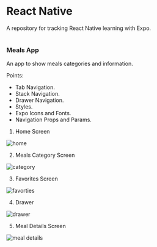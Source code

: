 # React Native

A repository for tracking React Native learning with Expo.

#

### Meals App

An app to show meals categories and information.


Points:

 - Tab Navigation.
 - Stack Navigation.
 - Drawer Navigation.
 - Styles.
 - Expo Icons and Fonts.
 - Navigation Props and Params.




1. Home Screen

![home](./screenshots/meals/homeMeal.jpg)


2. Meals Category Screen

![category](./screenshots/meals/categoryMeal.jpg)


3. Favorites Screen

![favorties](./screenshots/meals/FavMeal.jpg)

4. Drawer

![drawer](./screenshots/meals/drawerMeal.jpg)

5. Meal Details Screen

![meal details](./screenshots/meals/mealInfo.jpg)

#